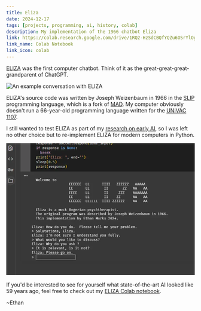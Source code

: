 ```yaml
---
title: Eliza
date: 2024-12-17
tags: [projects, programming, ai, history, colab]
description: My implementation of the 1966 chatbot Eliza
link: https://colab.research.google.com/drive/1RQ2-HzSdCBQfYQZu6OSrYlOgOHqbQpn_
link_name: Colab Notebook
link_icon: colab
---
```


[ELIZA](https://en.wikipedia.org/wiki/ELIZA) was the first computer chatbot. Think of it as the great-great-great-grandparent of ChatGPT.

![An example conversation with ELIZA](/media/eliza_example.webp)

ELIZA's source code was written by Joseph Weizenbaum in 1966 in the [SLIP](https://en.wikipedia.org/wiki/SLIP_(programming_language)) programming language, which is a fork of [MAD](https://en.wikipedia.org/wiki/MAD_(programming_language)). My computer obviously doesn't run a 66-year-old programming language written for the [UNIVAC 1107](https://en.wikipedia.org/wiki/UNIVAC_1100/2200_series#1107).

I still wanted to test ELIZA as part of my [research on early AI](/blog/earlyai), so I was left no other choice but to re-implement ELIZA for modern computers in Python.

![My ELIZA program running in Google Colab](/media/eliza_colab.webp)

If you'd be interested to see for yourself what state-of-the-art AI looked like 59 years ago, feel free to check out my [ELIZA Colab notebook](https://colab.research.google.com/drive/1RQ2-HzSdCBQfYQZu6OSrYlOgOHqbQpn_).

~Ethan
